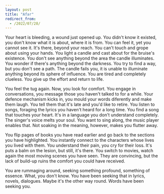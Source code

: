 ```yaml
---
layout: post
title: "Afar"
redirect_from:
  - /2022/07/28/
---
```


Your heart is bleeding, a wound just opened up. You didn't know it existed, you don't know what it is about, where it is from. You can feel it, yet you cannot see it. It's there, beyond your reach. You can't touch and grope about using your hands. You light a candle and cast about for the bruise's existence. You don't see anything beyond the area the candle illuminates. <br>You wonder if there's anything beyond the darkness. You try to find a way, but you don't see a path. The candle fails you, it is unable to illuminate anything beyond its sphere of influence. You are tired and completely clueless. You give up the effort and return to life.

  

You feel the tug again. Now, you look for comfort. You engage in conversations, you message those you haven't talked to for a while. Your defence mechanism kicks in, you mould your words diferently and make them laugh. You tell them that it's late and you'd like to retire. You listen to songs, foraging the lyrics you haven't heard for a long time. You find a song that touches your heart. It's in a language you don't understand completely. The singer's voice melts your soul. You want to sing along, the music player enables that. Not soaking in the meaning, however, makes you flutter away.

  

You flip pages of books you have read earlier and go back to the sections you have highlighted. You instantly connect to the characters whose lives you lived with them. You understand their pain, you cry for their loss. It's puts a balm on the lesion, but still, it's there. You switch to movies, watch again the most moving scenes you have seen. They are convincing, but the lack of build-up ruins the comfort you could have received.

You are rummaging around, seeking something profound, something of essence. What, you don't know. You have been seeking that in lyrics, novels, dialogues. Maybe it's the other way round. Words have been seeking you.